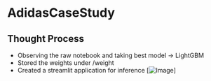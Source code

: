 # AdidasCaseStudy

## Thought Process
- Observing the raw notebook and taking best model -> LightGBM
- Stored the weights under /weight
- Created a streamlit application for inference
[![Image](https://github.com/vishal0143/AdidasCaseStudy/blob/main/imgs/ui.png, "StreamLit UI")]
